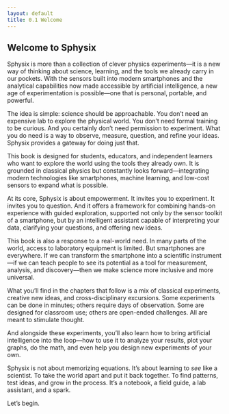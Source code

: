 ```yaml
---
layout: default
title: 0.1 Welcome
---
```


## Welcome to Sphysix

Sphysix is more than a collection of clever physics experiments—it is a new way of thinking about science, learning, and the tools we already carry in our pockets. With the sensors built into modern smartphones and the analytical capabilities now made accessible by artificial intelligence, a new age of experimentation is possible—one that is personal, portable, and powerful.

The idea is simple: science should be approachable. You don’t need an expensive lab to explore the physical world. You don’t need formal training to be curious. And you certainly don’t need permission to experiment. What you do need is a way to observe, measure, question, and refine your ideas. Sphysix provides a gateway for doing just that.

This book is designed for students, educators, and independent learners who want to explore the world using the tools they already own. It is grounded in classical physics but constantly looks forward—integrating modern technologies like smartphones, machine learning, and low-cost sensors to expand what is possible.

At its core, Sphysix is about empowerment. It invites you to experiment. It invites you to question. And it offers a framework for combining hands-on experience with guided exploration, supported not only by the sensor toolkit of a smartphone, but by an intelligent assistant capable of interpreting your data, clarifying your questions, and offering new ideas.

This book is also a response to a real-world need. In many parts of the world, access to laboratory equipment is limited. But smartphones are everywhere. If we can transform the smartphone into a scientific instrument—if we can teach people to see its potential as a tool for measurement, analysis, and discovery—then we make science more inclusive and more universal.

What you’ll find in the chapters that follow is a mix of classical experiments, creative new ideas, and cross-disciplinary excursions. Some experiments can be done in minutes; others require days of observation. Some are designed for classroom use; others are open-ended challenges. All are meant to stimulate thought.

And alongside these experiments, you’ll also learn how to bring artificial intelligence into the loop—how to use it to analyze your results, plot your graphs, do the math, and even help you design new experiments of your own.

Sphysix is not about memorizing equations. It’s about learning to *see* like a scientist. To take the world apart and put it back together. To find patterns, test ideas, and grow in the process. It’s a notebook, a field guide, a lab assistant, and a spark.

Let’s begin.
